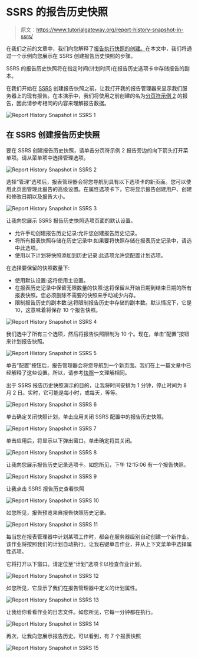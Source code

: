 # SSRS 的报告历史快照

> 原文：<https://www.tutorialgateway.org/report-history-snapshot-in-ssrs/>

在我们之前的文章中，我们向您解释了[报告执行快照的创建。](https://www.tutorialgateway.org/snapshot-in-ssrs/)在本文中，我们将通过一个示例向您展示在 SSRS 创建报告历史快照的步骤。

SSRS 的报告历史快照将在指定时间(计划时间)在报告历史选项卡中存储报告的副本。

在我们开始在 [SSRS](https://www.tutorialgateway.org/ssrs/) 创建报告快照之前，让我打开我的报告管理器来显示我们服务器上的现有报告。在本演示中，我们将使用之前创建的名为[分页符示例 2](https://www.tutorialgateway.org/insert-page-breaks-in-ssrs-report/) 的报告，因此请参考相同的内容来理解报告数据。

![Report History Snapshot in SSRS 1](img/980a7f235d48a9ecd45f96563284da5b.png)

## 在 SSRS 创建报告历史快照

要在 SSRS 创建报告历史快照，请单击分页符示例 2 报告旁边的向下箭头打开菜单项。请从菜单项中选择管理选项。

![Report History Snapshot in SSRS 2](img/3b57990a8d0dcb3eff762b2288445fb5.png)

选择“管理”选项后，报表管理器会将您导航到具有以下选项卡的新页面。您可以使用此页面管理此报告的高级设置。在属性选项卡下，它将显示报告创建用户、创建和修改日期以及报告大小。

![Report History Snapshot in SSRS 3](img/73b570fff4fbd22f70bef5f6d99ca80e.png)

让我向您展示 SSRS 报告历史快照选项页面的默认设置。

*   允许手动创建报告历史记录:允许您创建报告历史记录。
*   将所有报表快照存储在历史记录中:如果要将快照存储在报表历史记录中，请选中此选项。
*   使用以下计划将快照添加到历史记录:此选项允许您配置计划选项。

在选择要保留的快照数量下:

*   使用默认设置:这将使用主设置。
*   在报表历史记录中保留无限数量的快照:这将保留从开始日期到结束日期的所有报表快照。您必须删除不需要的快照来手动减少内存。
*   限制报告历史的副本数:这将限制报告历史中存储的副本数。默认情况下，它是 10，这意味着将保存 10 个报告快照。

![Report History Snapshot in SSRS 4](img/d9580860cc4f8b9e2d52b518b47b8643.png)

我们选中了所有三个选项，然后将报告快照限制为 10 个。现在，单击“配置”按钮来计划报告快照。

![Report History Snapshot in SSRS 5](img/a1c00fc32129f0c05a6530635b51be61.png)

单击“配置”按钮后，报告管理器会将您导航到一个新页面。我们在上一篇文章中已经解释了这些设置。所以，请参考[快照](https://www.tutorialgateway.org/snapshot-in-ssrs/)一文理解相同。

出于 SSRS 报告历史快照演示的目的，让我将时间安排为 1 分钟，停止时间为 8 月 2 日。实时，它可能是每小时，或每天，等等。

![Report History Snapshot in SSRS 6](img/4ef5d95a77b9baacf37dfa111d351844.png)

单击确定关闭快照计划，单击应用关闭 SSRS 配置中的报告历史快照。

![Report History Snapshot in SSRS 7](img/6a5a9302b19499369585acc288482b28.png)

单击应用后，将显示以下弹出窗口。单击确定将其关闭。

![Report History Snapshot in SSRS 8](img/abc99a6852d42de834619ee7536665af.png)

让我向您展示报告历史记录选项卡。如您所见，下午 12:15:06 有一个报告快照。

![Report History Snapshot in SSRS 9](img/b683d09e43c6c52efa8bde44003c1159.png)

让我点击 SSRS 报告历史查看快照

![Report History Snapshot in SSRS 10](img/ffa9e12fce492d65e970de055feab193.png)

如您所见，报告预览来自报告快照历史记录。

![Report History Snapshot in SSRS 11](img/df536688c43d4a44c2a2919500f01f54.png)

每当您在报表管理器中计划某项工作时，都会在服务器级别自动创建一个新作业。该作业将按照我们的计划自动执行。让我右键单击作业，并从上下文菜单中选择属性选项。

它将打开以下窗口。请定位至“计划”选项卡以检查作业计划。

![Report History Snapshot in SSRS 12](img/42757893b39c9291c3227e527958302a.png)

如您所见，它显示了我们在报告管理器中定义的计划属性。

![Report History Snapshot in SSRS 13](img/a624047faaadd1ab74a5f2cbb90ec3f1.png)

让我给你看看作业的日志文件。如您所见，它每一分钟都在执行。

![Report History Snapshot in SSRS 14](img/8b659892f7095b6b680ac4d4865420d4.png)

再次，让我向您展示报告历史。可以看到，有 7 个报表快照

![Report History Snapshot in SSRS 15](img/3f6ac8e0659c5dfb90a132062554331b.png)